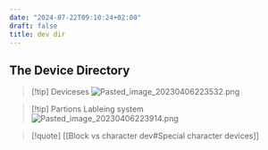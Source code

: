 ```yaml
---
date: "2024-07-22T09:10:24+02:00"
draft: false
title: dev dir
---
```


## The Device Directory

> \[!tip\] Deviceses
> ![Pasted_image_20230406223532.png](/Notes/Pasted_image_20230406223532.png)

> \[!tip\] Partions Lableing system  
> ![Pasted_image_20230406223914.png](/Notes/Pasted_image_20230406223914.png)

> \[!quote\] \[\[Block vs character dev#Special character devices\]\]
